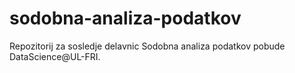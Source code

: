 # sodobna-analiza-podatkov
Repozitorij za sosledje delavnic Sodobna analiza podatkov pobude DataScience@UL-FRI.
